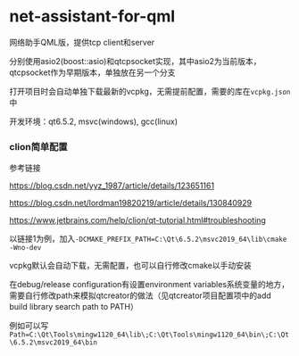 # net-assistant-for-qml

网络助手QML版，提供tcp client和server

分别使用asio2(boost::asio)和qtcpsocket实现，其中asio2为当前版本，qtcpsocket作为早期版本，单独放在另一个分支

打开项目时会自动单独下载最新的vcpkg，无需提前配置，需要的库在`vcpkg.json`中

开发环境：qt6.5.2, msvc(windows), gcc(linux)



### clion简单配置

参考链接

https://blog.csdn.net/yyz_1987/article/details/123651161

https://blog.csdn.net/lordman19820219/article/details/130840929

https://www.jetbrains.com/help/clion/qt-tutorial.html#troubleshooting

以链接1为例，加入`-DCMAKE_PREFIX_PATH=C:\Qt\6.5.2\msvc2019_64\lib\cmake -Wno-dev`

vcpkg默认会自动下载，无需配置，也可以自行修改cmake以手动安装

在debug/release configuration有设置environment variables系统变量的地方，需要自行修改path来模拟qtcreator的做法（见qtcreator项目配置项中的add build library search path to PATH）

例如可以写`Path=C:\Qt\Tools\mingw1120_64\lib\;C:\Qt\Tools\mingw1120_64\bin\;C:\Qt\6.5.2\msvc2019_64\bin`